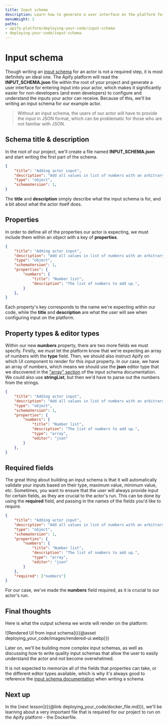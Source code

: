 ```yaml
---
title: Input schema
description: Learn how to generate a user interface on the platform for your actor's input with a single file - the INPUT_SCHEMA.json file.
menuWeight: 2
paths:
- apify-platform/deploying-your-code/input-schema
- deploying-your-code/input-schema
---
```


# [](#input-schema) Input schema

Though writing an [input schema](https://docs.apify.com/actors/development/input-schema) for an actor is not a required step, it is most definitely an ideal one. The Apify platform will read the **INPUT_SCHEMA.json** file within the root of your project and generate a user interface for entering input into your actor, which makes it significantly easier for non-developers (and even developers) to configure and understand the inputs your actor can receive. Because of this, we'll be writing an input schema for our example actor.

> Without an input schema, the users of our actor will have to provide the input in JSON format, which can be problematic for those who are not familiar with JSON.

## [](#title-and-description) Schema title & description

In the root of our project, we'll create a file named **INPUT_SCHEMA.json** and start writing the first part of the schema.

```JSON
{
    "title": "Adding actor input",
    "description": "Add all values in list of numbers with an arbitrary length.",
    "type": "object",
    "schemaVersion": 1,
}
```

The **title** and **description** simply describe what the input schema is for, and a bit about what the actor itself does.

## [](#properties) Properties

In order to define all of the properties our actor is expecting, we must include them within an object with a key of **properties**.

```JSON
{
    "title": "Adding actor input",
    "description": "Add all values in list of numbers with an arbitrary length.",
    "type": "object",
    "schemaVersion": 1,
    "properties": {
        "numbers": {
            "title": "Number list",
            "description": "The list of numbers to add up.",
        }
    },
}
```

Each property's key corresponds to the name we're expecting within our code, while the **title** and **description** are what the user will see when configuring input on the platform.

## [](#property-types) Property types & editor types

Within our new **numbers** property, there are two more fields we must specify. Firstly, we must let the platform know that we're expecting an array of numbers with the **type** field. Then, we should also instruct Apify on which UI component to render for this input property. In our case, we have an array of numbers, which means we should use the **json** editor type that we discovered in the ["array" section](https://docs.apify.com/actors/development/input-schema#array) of the input schema documentation. We could also use **stringList**, but then we'd have to parse out the numbers from the strings.

```JSON
{
    "title": "Adding actor input",
    "description": "Add all values in list of numbers with an arbitrary length.",
    "type": "object",
    "schemaVersion": 1,
    "properties": {
        "numbers": {
            "title": "Number list",
            "description": "The list of numbers to add up.",
            "type": "array",
            "editor": "json"
        }
    },
}
```

## [](#required-fields) Required fields

The great thing about building an input schema is that it will automatically validate your inputs based on their type, maximum value, minimum value, etc. Sometimes, you want to ensure that the user will always provide input for certain fields, as they are crucial to the actor's run. This can be done by using the **required** field, and passing in the names of the fields you'd like to require.

```JSON
{
    "title": "Adding actor input",
    "description": "Add all values in list of numbers with an arbitrary length.",
    "type": "object",
    "schemaVersion": 1,
    "properties": {
        "numbers": {
            "title": "Number list",
            "description": "The list of numbers to add up.",
            "type": "array",
            "editor": "json"
        }
    },
    "required": ["numbers"]
}
```

For our case, we've made the **numbers** field required, as it is crucial to our actor's run.

## [](#final-thoughts) Final thoughts

Here is what the output schema we wrote will render on the platform:

![Rendered UI from input schema]({{@asset deploying_your_code/images/rendered-ui.webp}})

Later on, we'll be building more complex input schemas, as well as discussing how to write quality input schemas that allow the user to easily understand the actor and not become overwhelmed.

It is not expected to memorize all of the fields that properties can take, or the different editor types available, which is why it's always good to reference the [input schema documentation](https://docs.apify.com/actors/development/input-schema) when writing a schema.

## [](#next) Next up

In the [next lesson]({{@link deploying_your_code/docker_file.md}}), we'll be learning about a very important file that is required for our project to run on the Apify platform - the Dockerfile.
